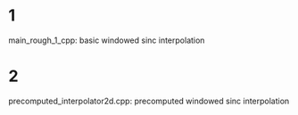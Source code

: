 # 1
main_rough_1_cpp: basic windowed sinc interpolation

# 2
precomputed_interpolator2d.cpp: precomputed windowed sinc interpolation